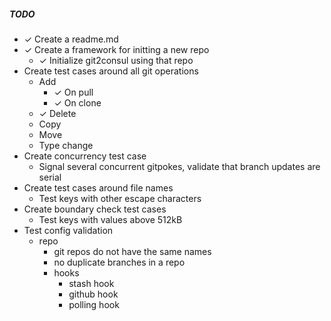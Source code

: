 ##### TODO

* ✓ Create a readme.md
* ✓ Create a framework for initting a new repo
    * ✓ Initialize git2consul using that repo
* Create test cases around all git operations
    * Add
        * ✓ On pull
        * ✓ On clone
    * ✓ Delete
    * Copy
    * Move
    * Type change
* Create concurrency test case
    * Signal several concurrent gitpokes, validate that branch updates are serial
* Create test cases around file names
    * Test keys with other escape characters
* Create boundary check test cases
    * Test keys with values above 512kB
* Test config validation
    * repo
        * git repos do not have the same names
        * no duplicate branches in a repo
        * hooks
            * stash hook
            * github hook
            * polling hook
